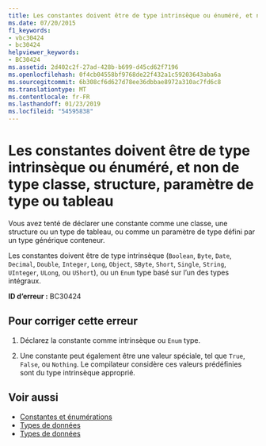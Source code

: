 ```yaml
---
title: Les constantes doivent être de type intrinsèque ou énuméré, et non de type classe, structure, paramètre de type ou tableau
ms.date: 07/20/2015
f1_keywords:
- vbc30424
- bc30424
helpviewer_keywords:
- BC30424
ms.assetid: 2d402c2f-27ad-428b-b699-d45cd62f7196
ms.openlocfilehash: 0f4cb04558bf9768de22f432a1c59203643aba6a
ms.sourcegitcommit: 6b308cf6d627d78ee36dbbae8972a310ac7fd6c8
ms.translationtype: MT
ms.contentlocale: fr-FR
ms.lasthandoff: 01/23/2019
ms.locfileid: "54595838"
---
```

# <a name="constants-must-be-of-an-intrinsic-or-enumerated-type-not-a-class-structure-type-parameter-or-array-type"></a>Les constantes doivent être de type intrinsèque ou énuméré, et non de type classe, structure, paramètre de type ou tableau
Vous avez tenté de déclarer une constante comme une classe, une structure ou un type de tableau, ou comme un paramètre de type défini par un type générique conteneur.  
  
 Les constantes doivent être de type intrinsèque (`Boolean`, `Byte`, `Date`, `Decimal`, `Double`, `Integer`, `Long`, `Object`, `SByte`, `Short`, `Single`, `String`, `UInteger`, `ULong`, ou `UShort`), ou un `Enum` type basé sur l’un des types intégraux.  
  
 **ID d’erreur :** BC30424  
  
## <a name="to-correct-this-error"></a>Pour corriger cette erreur  
  
1.  Déclarez la constante comme intrinsèque ou `Enum` type.  
  
2.  Une constante peut également être une valeur spéciale, tel que `True`, `False`, ou `Nothing`. Le compilateur considère ces valeurs prédéfinies sont du type intrinsèque approprié.  
  
## <a name="see-also"></a>Voir aussi
- [Constantes et énumérations](../../../visual-basic/language-reference/constants-and-enumerations.md)
- [Types de données](../../../visual-basic/programming-guide/language-features/data-types/index.md)
- [Types de données](../../../visual-basic/language-reference/data-types/index.md)
